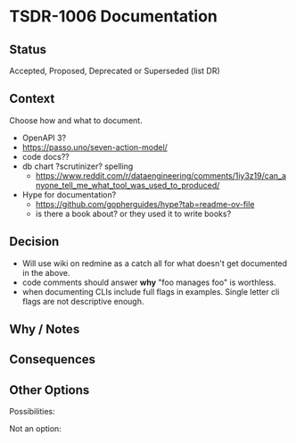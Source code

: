 # TSDR-1006 Documentation  

## Status

Accepted, Proposed, Deprecated or Superseded (list DR)

## Context

Choose how and what to document.

- OpenAPI 3?
- https://passo.uno/seven-action-model/
- code docs??
- db chart ?scrutinizer? spelling
  - https://www.reddit.com/r/dataengineering/comments/1iy3z19/can_anyone_tell_me_what_tool_was_used_to_produced/
- Hype for documentation?
  - https://github.com/gopherguides/hype?tab=readme-ov-file
  - is there a book about? or they used it to write books?


## Decision

- Will use wiki on redmine as a catch all for what doesn't get documented in the above.
- code comments should answer **why** "foo manages foo" is worthless.
- when documenting CLIs include full flags in examples. Single letter cli flags are not descriptive enough.

## Why / Notes



## Consequences



## Other Options

Possibilities:

Not an option:

